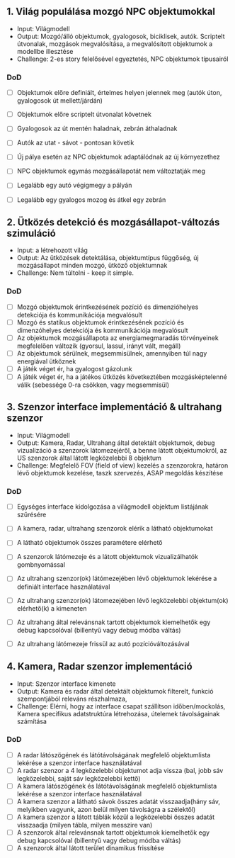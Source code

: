 ## 1. Világ populálása mozgó NPC objektumokkal

- Input: Világmodell
- Output: Mozgó/álló objektumok, gyalogosok, biciklisek, autók. Scriptelt útvonalak, mozgások megvalósítása, a megvalósított objektumok a modellbe illesztése
- Challenge: 2-es story felelősével egyeztetés, NPC objektumok típusairól

### DoD

- [ ] Objektumok előre definiált, értelmes helyen jelennek meg (autók úton, gyalogosok út mellett/járdán)
- [ ] Objektumok előre scriptelt útvonalat követnek
- [ ] Gyalogosok az út mentén haladnak, zebrán áthaladnak
- [ ] Autók az utat - sávot - pontosan követik
- [ ] Új pálya esetén az NPC objektumok adaptálódnak az új környezethez
- [ ] NPC objektumok egymás mozgásállapotát nem változtatják meg
- [ ] Legalább egy autó végigmegy a pályán
- [ ] Legalább egy gyalogos mozog és átkel egy zebrán


## 2. Ütközés detekció és mozgásállapot-változás szimuláció

- Input: a létrehozott világ
- Output: Az ütközések detektálása, objektumtípus függőség, új mozgásállapot minden mozgó, ütköző objektumnak
- Challenge: Nem túltolni - keep it simple.

### DoD

- [ ] Mozgó objektumok érintkezésének pozíció és dimenzióhelyes detekciója és kommunikációja megvalósult
- [ ] Mozgó és statikus objektumok érintkezésének pozíció és dimenzóhelyes detekciója és kommunikációja megvalósult
- [ ] Az objektumok mozgásállapota az energiamegmaradás törvényeinek megfelelően változik (gyorsul, lassul, irányt vált, megáll)
- [ ] Az objektumok sérülnek, megsemmisülnek, amennyiben túl nagy energiával ütköznek
- [ ] A játék véget ér, ha gyalogost gázolunk
- [ ] A játék véget ér, ha a játékos ütközés következtében mozgásképtelenné válik (sebessége 0-ra csökken, vagy megsemmisül)

## 3. Szenzor interface implementáció & ultrahang szenzor

- Input: Világmodell
- Output: Kamera, Radar, Ultrahang által detektált objektumok, debug vizualizáció a szenzorok látomezejéről, a benne látott objektumokról, az US szenzorok által látott legközelebbi 8 objektum
- Challenge: Megfelelő FOV (field of view) kezelés a szenzorokra, határon lévő objektumok kezelése, taszk szervezés, ASAP megoldás készítése

### DoD

- [ ] Egységes interface kidolgozása a világmodell objektum listájának szűrésére
- [ ] A kamera, radar, ultrahang szenzorok elérik a látható objektumokat
- [ ] A látható objektumok összes paramétere elérhető
- [ ] A szenzorok látómezeje és a látott objektumok vizualizálhatók gombnyomással
- [ ] Az ultrahang szenzor(ok) látómezejében lévő objektumok lekérése a definiált interface használatával
- [ ] Az ultrahang szenzor(ok) látomezejében lévő legközelebbi objektum(ok) elérhető(k) a kimeneten
- [ ] Az ultrahang által relevánsnak tartott objektumok kiemelhetők egy debug kapcsolóval (billentyű vagy debug módba váltás)
- [ ] Az ultrahang látómezeje frissül az autó pozícióváltozásával
       

## 4. Kamera, Radar szenzor implementáció

- Input: Szenzor interface kimenete
- Output: Kamera és radar által detektált objektumok filterelt, funkció szempontjából releváns részhalmaza,
- Challenge: Elérni, hogy az interface csapat szállítson időben/mockolás, Kamera specifikus adatstruktúra létrehozása, útelemek távolságainak számítása

### DoD

- [ ] A radar látószögének és látótávolságának megfelelő objektumlista lekérése a szenzor interface használatával
- [ ] A radar szenzor a 4 legközelebbi objektumot adja vissza (bal, jobb sáv legközelebbi, saját sáv legközelebbi kettő)
- [ ] A kamera látószögének és látótávolságának megfelelő objektumlista lekérése a szenzor interface használatával
- [ ] A kamera szenzor a látható sávok összes adatát visszaadja(hány sáv, melyikben vagyunk, azon belül milyen távolságra a szélektől)
- [ ] A kamera szenzor a látott táblák közül a legközelebbi összes adatát visszaadja (milyen tábla, milyen messzire van)
- [ ] A szenzorok által relevánsnak tartott objektumok kiemelhetők egy debug kapcsolóval (billentyű vagy debug módba váltás)
- [ ] A szenzorok által látott terület dinamikus frissítése
